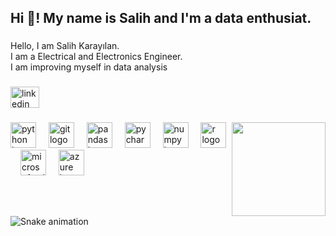 <h2 align="left">Hi 👋! My name is Salih and I'm a data enthusiat.</h2>

###

<p align="left">Hello, I am Salih Karayılan.<br>I am a Electrical and Electronics Engineer. <br>I am improving myself in data analysis</p>

###

<div align="left">
  <img src="https://www.linkedin.com/in/salih-karayilan-464a58191/" width="46" height="34" alt="linkedin logo"  />
</div>

###

<img align="right" height="150" src="https://media.wired.com/photos/641337bd5e3ab3be4fe3e789/master/w_1600,c_limit/sql_normal.gif"  />

###

<div align="left">
  <img src="https://cdn.jsdelivr.net/gh/devicons/devicon/icons/python/python-original.svg" height="41" alt="python logo"  />
  <img width="12" />
  <img src="https://cdn.jsdelivr.net/gh/devicons/devicon/icons/git/git-original.svg" height="41" alt="git logo"  />
  <img width="12" />
  <img src="https://cdn.jsdelivr.net/gh/devicons/devicon/icons/pandas/pandas-original.svg" height="41" alt="pandas logo"  />
  <img width="12" />
  <img src="https://cdn.jsdelivr.net/gh/devicons/devicon/icons/pycharm/pycharm-original.svg" height="41" alt="pycharm logo"  />
  <img width="12" />
  <img src="https://cdn.simpleicons.org/numpy/013243" height="41" alt="numpy logo"  />
  <img width="12" />
  <img src="https://cdn.simpleicons.org/r/276DC3" height="41" alt="r logo"  />
  <img width="12" />
  <img src="https://cdn.jsdelivr.net/gh/devicons/devicon/icons/microsoftsqlserver/microsoftsqlserver-plain.svg" height="41" alt="microsoftsqlserver logo"  />
  <img width="12" />
  <img src="https://cdn.jsdelivr.net/gh/devicons/devicon/icons/azure/azure-original.svg" height="41" alt="azure logo"  />
</div>

###

<br clear="both">

<img src="https://raw.githubusercontent.com/SalihKarayilan/SalihKarayilan/output/snake.yml" alt="Snake animation" />

###
